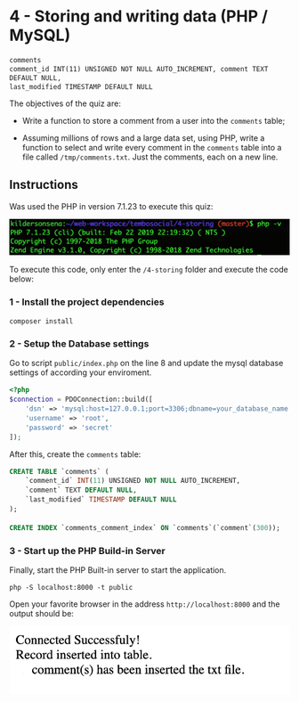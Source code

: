 # 4 - Storing and writing data (PHP / MySQL)

```
comments
comment_id INT(11) UNSIGNED NOT NULL AUTO_INCREMENT, comment TEXT DEFAULT NULL,
last_modified TIMESTAMP DEFAULT NULL
```

The objectives of the quiz are:

- Write a function to store a comment from a user into the `comments` table;

- Assuming millions of rows and a large data set, using PHP, write a function to select and write every comment in the
`comments` table into a file called `/tmp/comments.txt`. Just the comments, each on a new line.

## Instructions

Was used the PHP in version 7.1.23 to execute this quiz:

![Screenshot 1](/4-storing/assets/screen-1.png)

To execute this code, only enter the `/4-storing` folder and execute the code below:

### 1 - Install the project dependencies

```
composer install
```

### 2 - Setup the Database settings

Go to script `public/index.php` on the line 8 and update the mysql database settings of according your enviroment.

```php
<?php
$connection = PDOConnection::build([
    'dsn' => 'mysql:host=127.0.0.1;port=3306;dbname=your_database_name',
    'username' => 'root',
    'password' => 'secret'
]);
```

After this, create the `comments` table:

```sql
CREATE TABLE `comments` (
    `comment_id` INT(11) UNSIGNED NOT NULL AUTO_INCREMENT,
    `comment` TEXT DEFAULT NULL,
    `last_modified` TIMESTAMP DEFAULT NULL
);

CREATE INDEX `comments_comment_index` ON `comments`(`comment`(300));

```

### 3 - Start up the PHP Build-in Server

Finally, start the PHP Built-in server to start the application.

```
php -S localhost:8000 -t public
```

Open your favorite browser in the address `http://localhost:8000` and the output should be:

![Screenshot 1](/4-storing/assets/screen-2.png)